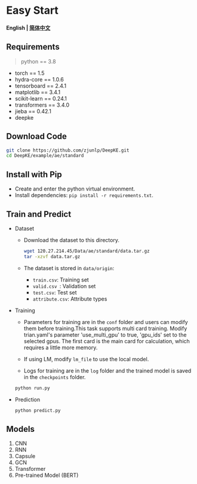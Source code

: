 # Easy Start

<p align="left">
    <b> English | <a href="https://github.com/zjunlp/DeepKE/blob/main/example/ae/standard/README_CN.md">简体中文</a> </b>
</p>

## Requirements

> python == 3.8

- torch == 1.5
- hydra-core == 1.0.6
- tensorboard == 2.4.1
- matplotlib == 3.4.1
- scikit-learn == 0.24.1
- transformers == 3.4.0
- jieba == 0.42.1
- deepke

## Download Code

```bash
git clone https://github.com/zjunlp/DeepKE.git
cd DeepKE/example/ae/standard
```

## Install with Pip

- Create and enter the python virtual environment.
- Install dependencies: `pip install -r requirements.txt`.

## Train and Predict

- Dataset

  - Download the dataset to this directory.

    ```bash
    wget 120.27.214.45/Data/ae/standard/data.tar.gz
    tar -xzvf data.tar.gz
    ```

  - The dataset is stored in `data/origin`:
    - `train.csv`: Training set
    - `valid.csv `: Validation set
    - `test.csv`: Test set
    - `attribute.csv`: Attribute types

- Training

  - Parameters for training are in the `conf` folder and users can modify them before training.This task supports multi card training. Modify trian.yaml's parameter 'use_multi_gpu' to true, 'gpu_ids' set to the selected gpus. The first card is the main card for calculation, which requires a little more memory.
  - If using LM, modify `lm_file` to use the local model.

  - Logs for training are in the `log` folder and the trained model is saved in the `checkpoints` folder.

  ```bash
  python run.py
  ```

- Prediction

  ```bash
  python predict.py
  ```

## Models

1. CNN
2. RNN
3. Capsule
4. GCN
5. Transformer
6. Pre-trained Model (BERT)